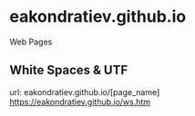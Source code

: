 # eakondratiev.github.io
Web Pages

## White Spaces & UTF
url: eakondratiev.github.io/[page_name]
https://eakondratiev.github.io/ws.htm
